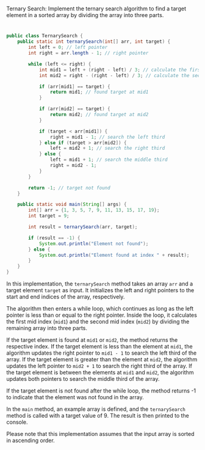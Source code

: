 #
Ternary Search: Implement the ternary search algorithm to find a target element in a sorted array by dividing the array into three parts.
#

```java
public class TernarySearch {
    public static int ternarySearch(int[] arr, int target) {
        int left = 0; // left pointer
        int right = arr.length - 1; // right pointer

        while (left <= right) {
            int mid1 = left + (right - left) / 3; // calculate the first mid
            int mid2 = right - (right - left) / 3; // calculate the second mid

            if (arr[mid1] == target) {
                return mid1; // found target at mid1
            }

            if (arr[mid2] == target) {
                return mid2; // found target at mid2
            }

            if (target < arr[mid1]) {
                right = mid1 - 1; // search the left third
            } else if (target > arr[mid2]) {
                left = mid2 + 1; // search the right third
            } else {
                left = mid1 + 1; // search the middle third
                right = mid2 - 1;
            }
        }

        return -1; // target not found
    }

    public static void main(String[] args) {
        int[] arr = {1, 3, 5, 7, 9, 11, 13, 15, 17, 19};
        int target = 9;

        int result = ternarySearch(arr, target);

        if (result == -1) {
            System.out.println("Element not found");
        } else {
            System.out.println("Element found at index " + result);
        }
    }
}
```

In this implementation, the `ternarySearch` method takes an array `arr` and a target element `target` as input. It initializes the left and right pointers to the start and end indices of the array, respectively.

The algorithm then enters a while loop, which continues as long as the left pointer is less than or equal to the right pointer. Inside the loop, it calculates the first mid index (`mid1`) and the second mid index (`mid2`) by dividing the remaining array into three parts.

If the target element is found at `mid1` or `mid2`, the method returns the respective index. If the target element is less than the element at `mid1`, the algorithm updates the right pointer to `mid1 - 1` to search the left third of the array. If the target element is greater than the element at `mid2`, the algorithm updates the left pointer to `mid2 + 1` to search the right third of the array. If the target element is between the elements at `mid1` and `mid2`, the algorithm updates both pointers to search the middle third of the array.

If the target element is not found after the while loop, the method returns -1 to indicate that the element was not found in the array.

In the `main` method, an example array is defined, and the `ternarySearch` method is called with a target value of 9. The result is then printed to the console.

Please note that this implementation assumes that the input array is sorted in ascending order.
